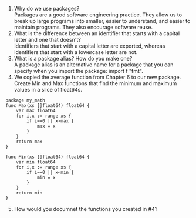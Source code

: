 1. Why do we use packages?  
Packages are a good software engineering practice. They allow us to break up large programs into smaller, easier to understand, and easier to maintain programs. They also encourage software reuse.  
2. What is the difference between an identifier that starts with a capital letter and one that doesn't?  
Identifiers that start with a capital letter are exported, whereas identifiers that start with a lowercase letter are not.  
3. What is a package alias? How do you make one?  
A package alias is an alternative name for a package that you can specify when you import the package: import f "fmt".  
4. We copied the average function from Chapter 6 to our new package. Create Min and Max functions that find the minimum and maximum values in a slice of float64s.
`````` golang
package my_math
func Max(xs []float64) float64 {
    var max float64
    for i,x := range xs {
        if i==0 || x>max {
            max = x
        }
    }
    return max
}

func Min(xs []float64) float64 {
    var min float64
    for i,x := range xs {
        if i==0 || x<min {
            min = x
        }
    }
    return min
}
``````
5. How would you documnet the functions you created in #4?

